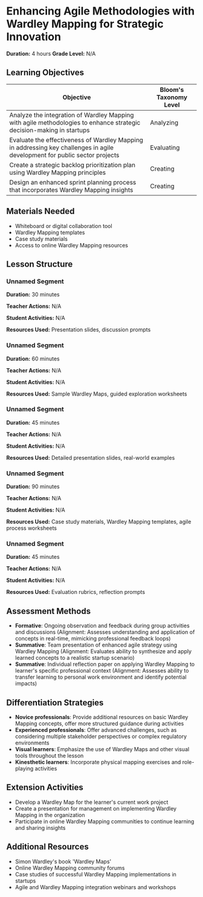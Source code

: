 # Enhancing Agile Methodologies with Wardley Mapping for Strategic Innovation

**Duration:** 4 hours **Grade Level:** N/A

## Learning Objectives

| Objective | Bloom's Taxonomy Level |
|-----------|-------------------------|
| Analyze the integration of Wardley Mapping with agile methodologies to enhance strategic decision-making in startups | Analyzing |
| Evaluate the effectiveness of Wardley Mapping in addressing key challenges in agile development for public sector projects | Evaluating |
| Create a strategic backlog prioritization plan using Wardley Mapping principles | Creating |
| Design an enhanced sprint planning process that incorporates Wardley Mapping insights | Creating |

## Materials Needed
* Whiteboard or digital collaboration tool
* Wardley Mapping templates
* Case study materials
* Access to online Wardley Mapping resources

## Lesson Structure
### Unnamed Segment
**Duration:** 30 minutes

**Teacher Actions:** N/A

**Student Activities:** N/A

**Resources Used:** Presentation slides, discussion prompts

### Unnamed Segment
**Duration:** 60 minutes

**Teacher Actions:** N/A

**Student Activities:** N/A

**Resources Used:** Sample Wardley Maps, guided exploration worksheets

### Unnamed Segment
**Duration:** 45 minutes

**Teacher Actions:** N/A

**Student Activities:** N/A

**Resources Used:** Detailed presentation slides, real-world examples

### Unnamed Segment
**Duration:** 90 minutes

**Teacher Actions:** N/A

**Student Activities:** N/A

**Resources Used:** Case study materials, Wardley Mapping templates, agile process worksheets

### Unnamed Segment
**Duration:** 45 minutes

**Teacher Actions:** N/A

**Student Activities:** N/A

**Resources Used:** Evaluation rubrics, reflection prompts

## Assessment Methods
* **Formative**: Ongoing observation and feedback during group activities and discussions (Alignment: Assesses understanding and application of concepts in real-time, mimicking professional feedback loops)
* **Summative**: Team presentation of enhanced agile strategy using Wardley Mapping (Alignment: Evaluates ability to synthesize and apply learned concepts to a realistic startup scenario)
* **Summative**: Individual reflection paper on applying Wardley Mapping to learner's specific professional context (Alignment: Assesses ability to transfer learning to personal work environment and identify potential impacts)

## Differentiation Strategies
* **Novice professionals**: Provide additional resources on basic Wardley Mapping concepts, offer more structured guidance during activities
* **Experienced professionals**: Offer advanced challenges, such as considering multiple stakeholder perspectives or complex regulatory environments
* **Visual learners**: Emphasize the use of Wardley Maps and other visual tools throughout the lesson
* **Kinesthetic learners**: Incorporate physical mapping exercises and role-playing activities

## Extension Activities
* Develop a Wardley Map for the learner's current work project
* Create a presentation for management on implementing Wardley Mapping in the organization
* Participate in online Wardley Mapping communities to continue learning and sharing insights

## Additional Resources
* Simon Wardley's book 'Wardley Maps'
* Online Wardley Mapping community forums
* Case studies of successful Wardley Mapping implementations in startups
* Agile and Wardley Mapping integration webinars and workshops
